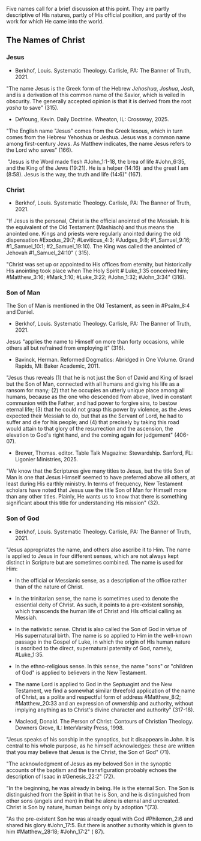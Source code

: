 Five names call for a brief discussion at this point. They are partly descriptive of His natures, partly of His official position, and partly of the work for which He came into the world.

## The Names of Christ

### Jesus

- Berkhof, Louis. Systematic Theology. Carlisle, PA: The Banner of Truth, 2021.

"The name Jesus is the Greek form of the Hebrew *Jehoshua*, *Joshua*, *Josh*, and is a derivation of this common name of the Savior, which is veiled in obscurity. The generally accepted opinion is that it is derived from the root *yasha* to save" (315).

- DeYoung, Kevin. Daily Doctrine. Wheaton, IL: Crossway, 2025.

"The English name "Jesus" comes from the Greek Iesous, which in turn comes from the Hebrew Yehoshua or Jeshua. Jesus was a common name among first-century Jews. As Matthew indicates, the name Jesus refers to the Lord who saves" (166).

 "Jesus is the Word made flesh #John_1:1-18, the brea of life #John_6:35, and the King of the Jews (19:21). He is a helper (14:16)  and the great I am (8:58). Jesus is the way, the truth and life (14:6)" (167).

### Christ

- Berkhof, Louis. Systematic Theology. Carlisle, PA: The Banner of Truth, 2021.

"If Jesus is the personal, Christ is the official anointed of the Messiah. It is the equivalent of the Old Testament (Mashiach) and thus means the anointed one. Kings and priests were regularly anointed during the old dispensation #Exodus_29:7; #Leviticus_4:3; #Judges_9:8; #1_Samuel_9:16; #1_Samuel_10:1; #2_Samuel_19:10). The King was called the anointed of Jehovah #1_Samuel_24:10" ( 315).

"Christ was set up or appointed to His offices from eternity, but historically His anointing took place when The Holy Spirit # Luke_1:35 conceived him; #Matthew_3:16; #Mark_1:10; #Luke_3:22; #John_1:32; #John_3:34" (316).

### Son of Man

The Son of Man is mentioned in the Old Testament, as seen in #Psalm_8:4 and Daniel.

- Berkhof, Louis. Systematic Theology. Carlisle, PA: The Banner of Truth, 2021.

Jesus "applies the name to Himself on more than forty occasions, while others all but refrained from employing it" (316).

- Bavinck, Herman. Reformed Dogmatics: Abridged in One Volume. Grand Rapids, MI: Baker Academic, 2011.

"Jesus thus reveals (1) that he is not just the Son of David and King of Israel but the Son of Man, connected with all humans and giving his life as a ransom for many; (2) that he occupies an utterly unique place among all humans, because as the one who descended from above, lived in constant communion with the Father, and had power to forgive sins, to bestow eternal life; (3) that he could not grasp this power by violence, as the Jews expected their Messiah to do, but that as the Servant of Lord, he had to suffer and die for his people; and (4) that precisely by taking this road would attain to that glory of the resurrection and the ascension, the elevation to God's right hand, and the coming again for judgement" (406-07).

- Brewer, Thomas. editor. Table Talk Magazine: Stewardship. Sanford, FL: Ligonier Ministries, 2025.

"We know that the Scriptures give many titles to Jesus, but the title Son of Man is one that Jesus Himself seemed to have preferred above all others, at least during His earthly ministry. In terms of frequency, New Testament scholars have noted that Jesus use the title Son of Man for Himself more than any other titles. Plainly, He wants us to know that there is something significant about this title for understanding His mission" (32).

### Son of God

- Berkhof, Louis. Systematic Theology. Carlisle, PA: The Banner of Truth, 2021.

"Jesus appropriates the name, and others also ascribe it to Him. The name is applied to Jesus in four different senses, which are not always kept distinct in Scripture but are sometimes combined. The name is used for Him:

- In the official or Messianic sense, as a description of the office rather than of the nature of Christ.

- In the trinitarian sense, the name is sometimes used to denote the essential deity of Christ. As such, it points to a pre-existent sonship, which transcends the human life of Christ and HIs official calling as Messiah.

- In the nativistic sense. Christ is also called the Son of God in virtue of His supernatural birth. The name is so applied to Him in the well-known passage in the Gospel of Luke, in which the origin of HIs human nature is ascribed to the direct, supernatural paternity of God, namely, #Luke_1:35.

- In the ethno-religious sense. In this sense, the name "sons" or "children of God" is applied to believers in the New Testament.

- The name Lord is applied to God in the Septuagint and the New Testament, we find a somewhat similar threefold application of the name of Christ, as a polite and respectful form of address #Matthew_8:2; #Matthew_20:33 and an expression of ownership and authority, without implying anything as to Christ's divine character and authority" (317-18).

- Macleod, Donald. The Person of Christ: Contours of Christian Theology. Downers Grove, IL: InterVarsity Press, 1998.

"Jesus speaks of his sonship in the synoptics, but it disappears in John. It is central to his whole purpose, as he himself acknowledges: these are written that you may believe that Jesus is the Christ, the Son of God" (71).

"The acknowledgment of Jesus as my beloved Son in the synoptic accounts of the baptism and the transfiguration probably echoes the description of Isaac in #Genesis_22:2" (72).

"In the beginning, he was already in being. He is the eternal Son. The Son is distinguished from the Spirit in that he is Son, and he is distinguished from other sons (angels and men) in that he alone is eternal and uncreated. Christ is Son by nature, human beings only by adoption "(73).

"As the pre-existent Son he was already equal with God #Philemon_2:6 and shared his glory #John_17:5. But there is another authority which is given to him #Matthew_28:18; #John_17:2" ( 87).